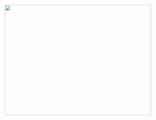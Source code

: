 
<p align="center">
<img src="https://media0.giphy.com/media/U6HIShm633EgE/giphy.gif" width="480" height="360" frameBorder="0"></p>

<!--
**domludera/domludera** is a ✨ _special_ ✨ repository because its `README.md` (this file) appears on your GitHub profile.

Here are some ideas to get you started:

- 🔭 I’m currently working on ...
- 🌱 I’m currently learning ...
- 👯 I’m looking to collaborate on ...
- 🤔 I’m looking for help with ...
- 💬 Ask me about ...
- 📫 How to reach me: ...
- 😄 Pronouns: ...
- ⚡ Fun fact: ...
-->

